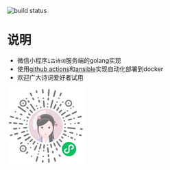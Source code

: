 ![build status](https://github.com/bujnlc8/go-gsc/actions/workflows/gsc.yml/badge.svg)

# 说明
- 微信小程序`i古诗词`服务端的golang实现
- 使用[github actions](https://docs.github.com/en/actions)和[ansible](https://www.ansible.com/)实现自动化部署到docker
- 欢迎广大诗词爱好者试用

<img alt="i古诗词小程序码" src="./barcode.jpg" width="180">
